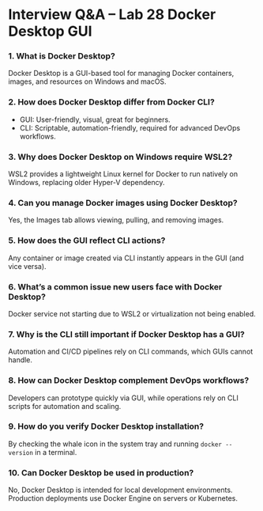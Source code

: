 # Interview Q&A – Lab 28 Docker Desktop GUI

### 1. What is Docker Desktop?
Docker Desktop is a GUI-based tool for managing Docker containers, images, and resources on Windows and macOS.

### 2. How does Docker Desktop differ from Docker CLI?
- GUI: User-friendly, visual, great for beginners.
- CLI: Scriptable, automation-friendly, required for advanced DevOps workflows.

### 3. Why does Docker Desktop on Windows require WSL2?
WSL2 provides a lightweight Linux kernel for Docker to run natively on Windows, replacing older Hyper-V dependency.

### 4. Can you manage Docker images using Docker Desktop?
Yes, the Images tab allows viewing, pulling, and removing images.

### 5. How does the GUI reflect CLI actions?
Any container or image created via CLI instantly appears in the GUI (and vice versa).

### 6. What’s a common issue new users face with Docker Desktop?
Docker service not starting due to WSL2 or virtualization not being enabled.

### 7. Why is the CLI still important if Docker Desktop has a GUI?
Automation and CI/CD pipelines rely on CLI commands, which GUIs cannot handle.

### 8. How can Docker Desktop complement DevOps workflows?
Developers can prototype quickly via GUI, while operations rely on CLI scripts for automation and scaling.

### 9. How do you verify Docker Desktop installation?
By checking the whale icon in the system tray and running `docker --version` in a terminal.

### 10. Can Docker Desktop be used in production?
No, Docker Desktop is intended for local development environments. Production deployments use Docker Engine on servers or Kubernetes.
